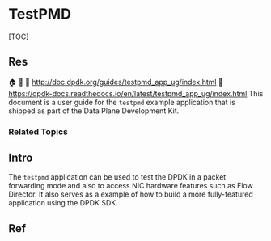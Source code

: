 # TestPMD

[TOC]



## Res
🏠 
🚧 
📂 http://doc.dpdk.org/guides/testpmd_app_ug/index.html
📂 https://dpdk-docs.readthedocs.io/en/latest/testpmd_app_ug/index.html
This document is a user guide for the `testpmd` example application that is shipped as part of the Data Plane Development Kit.


### Related Topics



## Intro
The `testpmd` application can be used to test the DPDK in a packet forwarding mode and also to access NIC hardware features such as Flow Director. It also serves as a example of how to build a more fully-featured application using the DPDK SDK.



## Ref
[DPDK : 用 TestPMD 测试 DPDK 性能和功能 | CSDN]: https://blog.csdn.net/hhd1988/article/details/123009368
[DPDK测试testpmd]: https://www.cnblogs.com/hjxiamen/p/17947295
